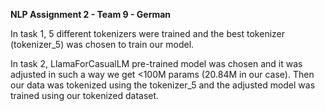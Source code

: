 **NLP Assignment 2 - Team 9 - German**

In task 1, 5 different tokenizers were trained and the best tokenizer (tokenizer_5) was chosen to train our model.

In task 2, LlamaForCasualLM pre-trained model was chosen and it was adjusted in such a way we get <100M params (20.84M in our case).
Then our data was tokenized using the tokenizer_5 and the adjusted model was trained using our tokenized dataset.
